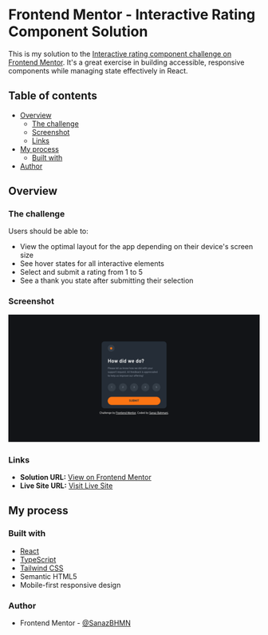 # Frontend Mentor - Interactive Rating Component Solution

This is my solution to the [Interactive rating component challenge on Frontend Mentor](https://www.frontendmentor.io/challenges/interactive-rating-component-koxpeBUmI). It's a great exercise in building accessible, responsive components while managing state effectively in React.

## Table of contents

- [Overview](#overview)
  - [The challenge](#the-challenge)
  - [Screenshot](#screenshot)
  - [Links](#links)
- [My process](#my-process)
  - [Built with](#built-with)
- [Author](#author)

## Overview

### The challenge

Users should be able to:

- View the optimal layout for the app depending on their device's screen size
- See hover states for all interactive elements
- Select and submit a rating from 1 to 5
- See a thank you state after submitting their selection

### Screenshot

![Interactive Rating Component Screenshot](./screenshot.png)

### Links

- **Solution URL:** [View on Frontend Mentor](https://your-solution-url.com)
- **Live Site URL:** [Visit Live Site](https://your-live-site-url.com)

## My process

### Built with

- [React](https://reactjs.org/)
- [TypeScript](https://www.typescriptlang.org/)
- [Tailwind CSS](https://tailwindcss.com/)
- Semantic HTML5
- Mobile-first responsive design

### Author

- Frontend Mentor - [@SanazBHMN](https://www.frontendmentor.io/profile/SanazBHMN)
